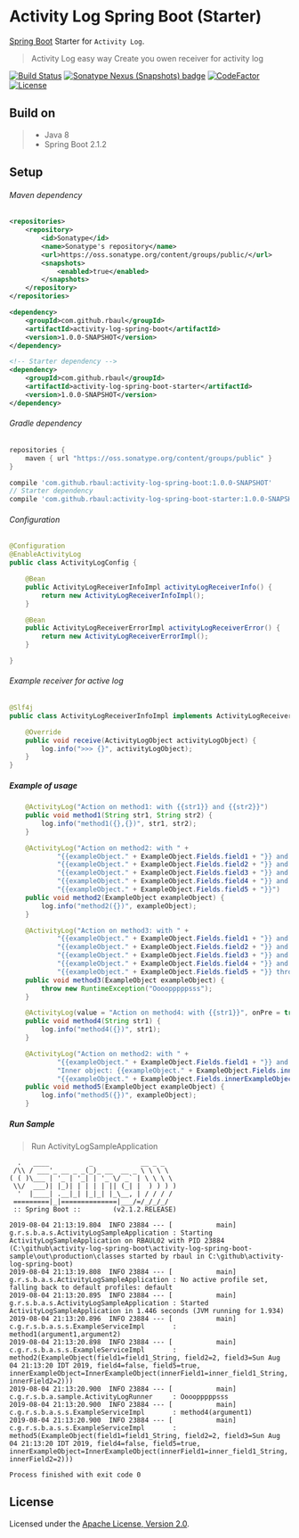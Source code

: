 # Activity Log Spring Boot (Starter)
[Spring Boot](https://spring.io/projects/spring-boot) Starter for `Activity Log`.
> Activity Log easy way
> Create you owen receiver for activity log

[![Build Status](https://travis-ci.com/rbaul/activity-log-spring-boot.svg?branch=master)](https://travis-ci.com/rbaul/activity-log-spring-boot)
[![Sonatype Nexus (Snapshots) badge](https://img.shields.io/nexus/s/https/oss.sonatype.org/com.github.rbaul/activity-log-spring-boot.svg)](https://oss.sonatype.org/#nexus-search;quick~activity-log-spring-boot)
[![CodeFactor](https://www.codefactor.io/repository/github/rbaul/activity-log-spring-boot/badge)](https://www.codefactor.io/repository/github/rbaul/activity-log-spring-boot)
[![License](http://img.shields.io/:license-apache-brightgreen.svg)](http://www.apache.org/licenses/LICENSE-2.0.html)

## Build on
>* Java 8
>* Spring Boot 2.1.2

## Setup
###### Maven dependency
```xml
<repositories>
    <repository>
        <id>Sonatype</id>
        <name>Sonatype's repository</name>
        <url>https://oss.sonatype.org/content/groups/public/</url>
        <snapshots>
            <enabled>true</enabled>
        </snapshots>
    </repository>
</repositories>

<dependency>
    <groupId>com.github.rbaul</groupId>
    <artifactId>activity-log-spring-boot</artifactId>
    <version>1.0.0-SNAPSHOT</version>
</dependency>

<!-- Starter dependency -->
<dependency>
    <groupId>com.github.rbaul</groupId>
    <artifactId>activity-log-spring-boot-starter</artifactId>
    <version>1.0.0-SNAPSHOT</version>
</dependency>

```

###### Gradle dependency
```groovy
repositories {
    maven { url "https://oss.sonatype.org/content/groups/public" }
}

compile 'com.github.rbaul:activity-log-spring-boot:1.0.0-SNAPSHOT'
// Starter dependency
compile 'com.github.rbaul:activity-log-spring-boot-starter:1.0.0-SNAPSHOT'

```

###### Configuration
```java
@Configuration
@EnableActivityLog
public class ActivityLogConfig {

    @Bean
    public ActivityLogReceiverInfoImpl activityLogReceiverInfo() {
        return new ActivityLogReceiverInfoImpl();
    }

    @Bean
    public ActivityLogReceiverErrorImpl activityLogReceiverError() {
        return new ActivityLogReceiverErrorImpl();
    }

}
```

###### Example receiver for active log
```java
@Slf4j
public class ActivityLogReceiverInfoImpl implements ActivityLogReceiver {

    @Override
    public void receive(ActivityLogObject activityLogObject) {
        log.info(">>> {}", activityLogObject);
    }
}
```

##### Example of usage
```java
    @ActivityLog("Action on method1: with {{str1}} and {{str2}}")
    public void method1(String str1, String str2) {
        log.info("method1({},{})", str1, str2);
    }

    @ActivityLog("Action on method2: with " +
            "{{exampleObject." + ExampleObject.Fields.field1 + "}} and " +
            "{{exampleObject." + ExampleObject.Fields.field2 + "}} and " +
            "{{exampleObject." + ExampleObject.Fields.field3 + "}} and " +
            "{{exampleObject." + ExampleObject.Fields.field4 + "}} and " +
            "{{exampleObject." + ExampleObject.Fields.field5 + "}}")
    public void method2(ExampleObject exampleObject) {
        log.info("method2({})", exampleObject);
    }

    @ActivityLog("Action on method3: with " +
            "{{exampleObject." + ExampleObject.Fields.field1 + "}} and " +
            "{{exampleObject." + ExampleObject.Fields.field2 + "}} and " +
            "{{exampleObject." + ExampleObject.Fields.field3 + "}} and " +
            "{{exampleObject." + ExampleObject.Fields.field4 + "}} and " +
            "{{exampleObject." + ExampleObject.Fields.field5 + "}} throw exception")
    public void method3(ExampleObject exampleObject) {
        throw new RuntimeException("Oooopppppsss");
    }

    @ActivityLog(value = "Action on method4: with {{str1}}", onPre = true)
    public void method4(String str1) {
        log.info("method4({})", str1);
    }

    @ActivityLog("Action on method2: with " +
            "{{exampleObject." + ExampleObject.Fields.field1 + "}} and " +
            "Inner object: {{exampleObject." + ExampleObject.Fields.innerExampleObject + "." + InnerExampleObject.Fields.innerField1 + "}} and " +
            "{{exampleObject." + ExampleObject.Fields.innerExampleObject + "." + InnerExampleObject.Fields.innerField2 + "}}")
    public void method5(ExampleObject exampleObject) {
        log.info("method5({})", exampleObject);
    }
```

##### Run Sample
> Run ActivityLogSampleApplication

```log
  .   ____          _            __ _ _
 /\\ / ___'_ __ _ _(_)_ __  __ _ \ \ \ \
( ( )\___ | '_ | '_| | '_ \/ _` | \ \ \ \
 \\/  ___)| |_)| | | | | || (_| |  ) ) ) )
  '  |____| .__|_| |_|_| |_\__, | / / / /
 =========|_|==============|___/=/_/_/_/
 :: Spring Boot ::        (v2.1.2.RELEASE)

2019-08-04 21:13:19.804  INFO 23884 --- [           main] g.r.s.b.a.s.ActivityLogSampleApplication : Starting ActivityLogSampleApplication on RBAUL02 with PID 23884 (C:\github\activity-log-spring-boot\activity-log-spring-boot-sample\out\production\classes started by rbaul in C:\github\activity-log-spring-boot)
2019-08-04 21:13:19.808  INFO 23884 --- [           main] g.r.s.b.a.s.ActivityLogSampleApplication : No active profile set, falling back to default profiles: default
2019-08-04 21:13:20.895  INFO 23884 --- [           main] g.r.s.b.a.s.ActivityLogSampleApplication : Started ActivityLogSampleApplication in 1.446 seconds (JVM running for 1.934)
2019-08-04 21:13:20.896  INFO 23884 --- [           main] c.g.r.s.b.a.s.s.ExampleServiceImpl       : method1(argument1,argument2)
2019-08-04 21:13:20.898  INFO 23884 --- [           main] c.g.r.s.b.a.s.s.ExampleServiceImpl       : method2(ExampleObject(field1=field1_String, field2=2, field3=Sun Aug 04 21:13:20 IDT 2019, field4=false, field5=true, innerExampleObject=InnerExampleObject(innerField1=inner_field1_String, innerField2=2)))
2019-08-04 21:13:20.900  INFO 23884 --- [           main] c.g.r.s.b.a.sample.ActivityLogRunner     : Oooopppppsss
2019-08-04 21:13:20.900  INFO 23884 --- [           main] c.g.r.s.b.a.s.s.ExampleServiceImpl       : method4(argument1)
2019-08-04 21:13:20.900  INFO 23884 --- [           main] c.g.r.s.b.a.s.s.ExampleServiceImpl       : method5(ExampleObject(field1=field1_String, field2=2, field3=Sun Aug 04 21:13:20 IDT 2019, field4=false, field5=true, innerExampleObject=InnerExampleObject(innerField1=inner_field1_String, innerField2=2)))

Process finished with exit code 0
```

## License

Licensed under the [Apache License, Version 2.0].  

[Apache License, Version 2.0]: LICENSE
